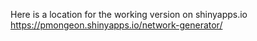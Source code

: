Here is a location for the working version on shinyapps.io<br>
https://pmongeon.shinyapps.io/network-generator/
